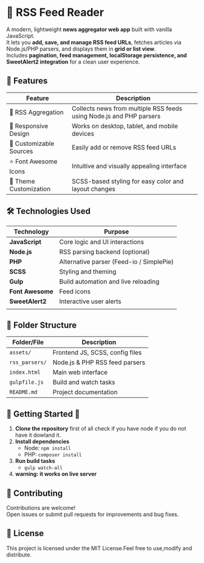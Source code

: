 # 📰 RSS Feed Reader

A modern, lightweight **news aggregator web app** built with vanilla JavaScript.  
It lets you **add, save, and manage RSS feed URLs**, fetches articles via Node.js/PHP parsers, and displays them in **grid or list view**.  
Includes **pagination, feed management, localStorage persistence, and SweetAlert2 integration** for a clean user experience.  

## 🚀 Features

| Feature                        | Description                                                                 |
|---------------------------------|-----------------------------------------------------------------------------|
| 🌸 RSS Aggregation              | Collects news from multiple RSS feeds using Node.js and PHP parsers         |
| 🧁 Responsive Design            | Works on desktop, tablet, and mobile devices                                |
| 🩷 Customizable Sources         | Easily add or remove RSS feed URLs                                       |
| ⭐ Font Awesome Icons            | Intuitive and visually appealing interface                                  |
| 🌺 Theme Customization          | SCSS-based styling for easy color and layout changes                        |

## 🛠️ Technologies Used  

| Technology      | Purpose                                |
|-----------------|----------------------------------------|
| **JavaScript**  | Core logic and UI interactions          |
| **Node.js**     | RSS parsing backend (optional)          |
| **PHP**         | Alternative parser (Feed-io / SimplePie)|
| **SCSS**        | Styling and theming                     |
| **Gulp**        | Build automation and live reloading     |
| **Font Awesome**| Feed icons                              |
| **SweetAlert2** | Interactive user alerts                 |
                                             |

## 📁 Folder Structure

| Folder/File         | Description                                 |
|---------------------|---------------------------------------------|
| `assets/`           | Frontend JS, SCSS, config files             |
| `rss_parsers/`      | Node.js & PHP RSS feed parsers              |
| `index.html`        | Main web interface                          |
| `gulpfile.js`       | Build and watch tasks                       |
| `README.md`         | Project documentation                       |

## 🎀 Getting Started 🎀

1. **Clone the repository** 
first of all check if you have node if you do not have it dowland it.
2. **Install dependencies**  
	- Node: `npm install`  
	- PHP: `composer install`  
3. **Run build tasks**  
	- `gulp watch-all`  
4. **warning: it works on live server**

## 🤝 Contributing

Contributions are welcome!  
Open issues or submit pull requests for improvements and bug fixes.

## 📄 License

This project is licensed under the MIT License.Feel free to use,modify and distribute.
